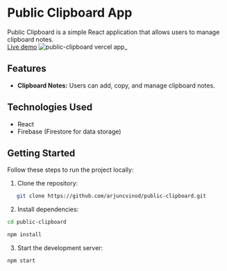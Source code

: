 # Public Clipboard App

Public Clipboard is a simple React application that allows users to manage clipboard notes.<br>
[Live demo](https://public-clipboard.vercel.app/)
![public-clipboard vercel app_](https://github.com/arjuncvinod/public-clipboard/assets/68469520/2dce8d6b-667d-4a74-9955-059c5bbdde88)

## Features

- **Clipboard Notes:** Users can add, copy, and manage clipboard notes.

## Technologies Used

- React
- Firebase (Firestore for data storage)

## Getting Started

Follow these steps to run the project locally:

1. Clone the repository:

```bash
   git clone https://github.com/arjuncvinod/public-clipboard.git
```
2. Install dependencies:
```bash
cd public-clipboard
```
```bash 
npm install
```
3. Start the development server:
```bash
npm start

```
